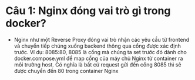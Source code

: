 # Câu 1: Nginx đóng vai trò gì trong docker?
- Nginx như một Reverse Proxy đóng vai trò nhận các yêu cầu từ frontend và chuyển tiếp chúng xuống backend thông qua cổng được xác định trước.
Ví dụ: 8085:80, 8085 là cổng mà chúng ta set trước đó dành cho docker.compose.yml để map cổng của máy chủ Nginx từ container ra môi trường 
host. Có nghĩa là bất cứ request gửi đến cổng 8085 thì sẽ được chuyển đến 80 trong container Nginx